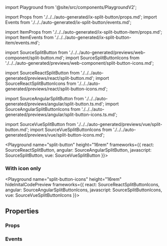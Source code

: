 import Playground from '@site/src/components/PlaygroundV2';

import Props from './../../auto-generated/ix-split-button/props.md';
import Events from './../../auto-generated/ix-split-button/events.md';

import ItemProps from './../../auto-generated/ix-split-button-item/props.md';
import ItemEvents from './../../auto-generated/ix-split-button-item/events.md';

import SourceSplitButton from './../../auto-generated/previews/web-component/split-button.md';
import SourceSplitButtonIcons from './../../auto-generated/previews/web-component/split-button-icons.md';

import SourceReactSplitButton from './../../auto-generated/previews/react/split-button.md';
import SourceReactSplitButtonIcons from './../../auto-generated/previews/react/split-button-icons.md';

import SourceAngularSplitButton from './../../auto-generated/previews/angular/split-button.ts.md';
import SourceAngularSplitButtonIcons from './../../auto-generated/previews/angular/split-button-icons.ts.md';

import SourceVueSplitButton from './../../auto-generated/previews/vue/split-button.md';
import SourceVueSplitButtonIcons from './../../auto-generated/previews/vue/split-button-icons.md';


<Playground
name="split-button" height="16rem"
frameworks={{
  react: SourceReactSplitButton,
  angular: SourceAngularSplitButton,
  javascript: SourceSplitButton,
  vue: SourceVueSplitButton
}}></Playground>

### With icon only

<Playground
name="split-button-icons" height="16rem"
hideInitalCodePreview
frameworks={{
  react: SourceReactSplitButtonIcons,
  angular: SourceAngularSplitButtonIcons,
  javascript: SourceSplitButtonIcons,
  vue: SourceVueSplitButtonIcons
}}></Playground>

## Properties

### Props

<Props />

### Events

<Events />
